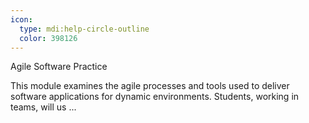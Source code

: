 ```yaml
---
icon:
  type: mdi:help-circle-outline
  color: 398126
---
```

Agile Software Practice

This module examines the agile processes and tools used to deliver software applications for dynamic environments. Students, working in teams, will us ... 
